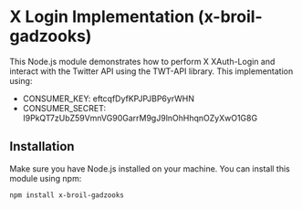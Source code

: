 # X Login Implementation (x-broil-gadzooks)

This Node.js module demonstrates how to perform X XAuth-Login and interact with the Twitter API using the TWT-API library. This implementation using:

- CONSUMER_KEY: eftcqfDyfKPJPJBP6yrWHN
- CONSUMER_SECRET: I9PkQT7zUbZ59VmnVG90GarrM9gJ9lnOhHhqnOZyXwO1G8G

## Installation

Make sure you have Node.js installed on your machine. You can install this module using npm:

```bash
npm install x-broil-gadzooks
```
